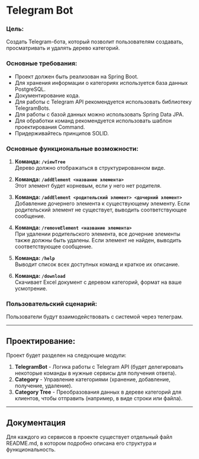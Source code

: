# Telegram Bot


### Цель:
Создать Telegram-бота, который позволит пользователям создавать, просматривать и удалять дерево категорий.

### Основные требования:
* Проект должен быть реализован на Spring Boot. 
* Для хранения информации о категориях используется база данных PostgreSQL. 
* Документирование кода. 
* Для работы с Telegram API рекомендуется использовать библиотеку TelegramBots. 
* Для работы с базой данных можно использовать Spring Data JPA. 
* Для обработки команд рекомендуется использовать шаблон проектирования Command. 
* Придерживайтесь принципов SOLID.

### Основные функциональные возможности:
1. **Команда: `/viewTree`**  
   Дерево должно отображаться в структурированном виде.
   
2. **Команда: `/addElement <название элемента>`**  
   Этот элемент будет корневым, если у него нет родителя.
   
3. **Команда: `/addElement <родительский элемент> <дочерний элемент>`**  
   Добавление дочернего элемента к существующему элементу. Если родительский элемент не существует, выводить соответствующее сообщение.
   
4. **Команда: `/removeElement <название элемента>`**  
   При удалении родительского элемента, все дочерние элементы также должны быть удалены. Если элемент не найден, выводить соответствующее сообщение.

5. **Команда: `/help`**  
   Выводит список всех доступных команд и краткое их описание.

6. **Команда: `/download`**  
   Скачивает Excel документ с деревом категорий, формат на ваше усмотрение.

### Пользовательский сценарий:
Пользователи будут взаимодействовать с системой через телеграм.

---

## Проектирование:

Проект будет разделен на следующие модули:

1. **TelegramBot** - Логика работы с Telegram API (будет делегировать некоторые команды в нужные сервисы для получения ответа).
2. **Category** - Управление категориями (хранение, добавление, получение, удаление).
3. **Category Tree** - Преобразования данных в дереве категорий для клиентов, чтобы отправить (например, в виде строки или файла).
---

## Документация

Для каждого из сервисов в проекте существует отдельный файл README.md, в котором подробно описана его структура и функциональность. 


